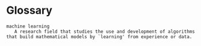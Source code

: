 # Glossary
```{glossary}
machine learning
   A research field that studies the use and development of algorithms that build mathematical models by `learning' from experience or data.
````